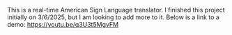 This is a real-time American Sign Language translator. I finished this project initially on 3/6/2025, but I am looking to add more to it.
Below is a link to a demo:
https://youtu.be/q3U3t5MgvFM 
